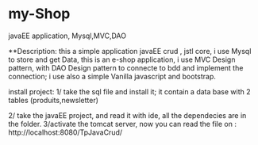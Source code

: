 # my-Shop
javaEE application, Mysql,MVC,DAO


 **Description:
 this a simple application javaEE crud , jstl core, i use Mysql to store and get Data, this is an e-shop application, i use MVC Design pattern, with DAO Design pattern to connecte to bdd and implement the connection; i use also a simple  Vanilla javascript and bootstrap.
 
 install project: 
 1/ take the sql file and install it; it contain a data base with 2 tables (produits,newsletter)
 
2/ take the javaEE project, and read it with ide, all the dependecies are in the folder.
3/activate the tomcat server, now you can read the file on : http://localhost:8080/TpJavaCrud/
 
 
